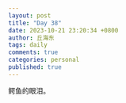 ```yaml
---
layout: post
title: "Day 38"
date: 2023-10-21 23:20:34 +0800
author: 丘海东 
tags: daily
comments: true
categories: personal
published: true
---
```

鳄鱼的眼泪。
